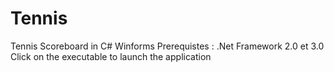 # Tennis
Tennis Scoreboard in C# Winforms
Prerequistes : .Net Framework 2.0 et 3.0
Click on the executable to launch the application
